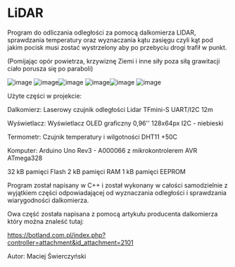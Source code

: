 # LiDAR
Program do odliczania odległości za pomocą dalkomierza LIDAR, sprawdzania temperatury oraz wyznaczania kątu zasięgu czyli kąt pod jakim pocisk musi zostać wystrzelony aby po przebyciu drogi trafił w punkt.

(Pomijając opór powietrza, krzywiznę Ziemi i inne siły poza siłą grawitacji ciało porusza się po paraboli)

![image](https://github.com/SXC-150/LiDAR/assets/98900646/2a4d5cea-8b11-41e3-bc72-b40110473f2f)
![image](https://github.com/SXC-150/LiDAR/assets/98900646/963e4d0a-7da0-4bad-b145-6e31a6739981)![image](https://github.com/SXC-150/LiDAR/assets/98900646/d78f5b2a-47c0-468c-9510-5a4fc9ab5460)
![image](https://github.com/SXC-150/LiDAR/assets/98900646/30ea9236-7bb1-4bf3-aa1a-4724b50b6965)![image](https://github.com/SXC-150/LiDAR/assets/98900646/4af14aec-3045-4158-820b-d616127e1de8)
![image](https://github.com/SXC-150/LiDAR/assets/98900646/f90bc3a8-fadf-474b-a646-982651a46962)

Użyte części w projekcie:

Dalkomierz: Laserowy czujnik odległości Lidar TFmini-S UART/I2C 12m

Wyświetlacz: Wyświetlacz OLED graficzny 0,96'' 128x64px I2C - niebieski

Termometr: Czujnik temperatury i wilgotności DHT11 +50C

Komputer: Arduino Uno Rev3 - A000066 z mikrokontrolerem AVR ATmega328

32 kB pamięci Flash
2 kB pamięci RAM
1 kB pamięci EEPROM
 
Program został napisany w C++ i został wykonany w całości samodzielnie z wyjątkiem części odpowiadającej od wyznaczania odległości i sprawdzania wiarygodności dalkomierza.

Owa część została napisana z pomocą artykułu producenta dalkomierza który można znaleść tutaj: 

https://botland.com.pl/index.php?controller=attachment&id_attachment=2101
 
Autor: Maciej Świerczyński
